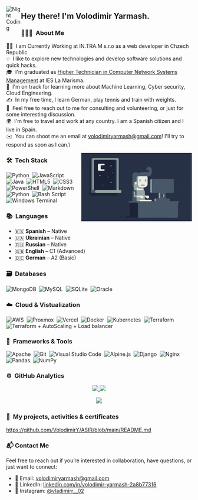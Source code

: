<img alt="Night Coding" src="./assets/Hand%20Wave.gif" width='40' align="left"/><h2 align="left">Hey there! I'm Volodimir Yarmash.</h2>

<!-- ## 👋 &nbsp;Hey there! I'm Volodimir Yarmash -->

### 👨🏻‍💻 &nbsp;About Me

👨‍💻 &nbsp;I am Currently Working at IN.TRA.M s.r.o as a web developer in Chzech Republic\
💡 &nbsp;I like to explore new technologies and develop software solutions and quick hacks.\
🎓 &nbsp;I'm graduated as [Higher Technician in Computer Network Systems Management](https://www.todofp.es/dam/jcr:525bf081-bd23-482f-bd89-1151f2498373/n-tsadministracionsistemasinformaticosreden-pdf.pdf) at IES La Marisma.\
🌱 &nbsp;I'm on track for learning more about Machine Learning, Cyber security, Cloud Engineering.\
✍️ &nbsp;In my free time, I learn German, play tennis and train with weights.\
💬 &nbsp;Feel free to reach out to me for consulting and volunteering, or just for some interesting discussion.\
🌍 &nbsp;I'm free to travel and work at any country. I am a Spanish citizen and I live in Spain.\
✉️ &nbsp;You can shoot me an email at volodimiryarmash@gmail.com! I'll try to respond as soon as I can.\


<img alt="Night Coding" src="https://raw.githubusercontent.com/AVS1508/AVS1508/master/assets/Night-Coding.gif" align="right"/>

### 🛠 &nbsp;Tech Stack

![Python](https://img.shields.io/badge/python-3670A0?style=for-the-badge&logo=python&logoColor=ffdd54)&nbsp;
![JavaScript](https://img.shields.io/badge/javascript-%23323330.svg?style=for-the-badge&logo=javascript&logoColor=%23F7DF1E)&nbsp;
![Java](https://img.shields.io/badge/java-%23ED8B00.svg?style=for-the-badge&logo=java&logoColor=white)&nbsp;
![HTML5](https://img.shields.io/badge/html5-%23E34F26.svg?style=for-the-badge&logo=html5&logoColor=white)&nbsp;
![CSS3](https://img.shields.io/badge/css3-%231572B6.svg?style=for-the-badge&logo=css3&logoColor=white)&nbsp;
![PowerShell](https://img.shields.io/badge/PowerShell-%235391FE.svg?style=for-the-badge&logo=powershell&logoColor=white)&nbsp;
![Markdown](https://img.shields.io/badge/markdown-%23000000.svg?style=for-the-badge&logo=markdown&logoColor=white)&nbsp;
![Python](https://img.shields.io/badge/python-3670A0?style=for-the-badge&logo=python&logoColor=ffdd54)&nbsp;
![Bash Script](https://img.shields.io/badge/bash_script-%23121011.svg?style=for-the-badge&logo=gnu-bash&logoColor=white)&nbsp;
![Windows Terminal](https://img.shields.io/badge/Windows%20Terminal-%234D4D4D.svg?style=for-the-badge&logo=windows-terminal&logoColor=white)&nbsp;

### 📚 &nbsp;Languages 

- 🇪🇸 **Spanish** – Native  
- 🇺🇦 **Ukrainian** – Native  
- 🇷🇺 **Russian** – Native  
- 🇬🇧 **English** – C1 (Advanced)  
- 🇩🇪 **German** – A2 (Basic)


### 🗃 &nbsp;Databases

![MongoDB](https://img.shields.io/badge/MongoDB-%234ea94b.svg?style=for-the-badge&logo=mongodb&logoColor=white)&nbsp;
![MySQL](https://img.shields.io/badge/mysql-4479A1.svg?style=for-the-badge&logo=mysql&logoColor=white)&nbsp;
![SQLite](https://img.shields.io/badge/sqlite-%2307405e.svg?style=for-the-badge&logo=sqlite&logoColor=white)&nbsp;
![Oracle](https://img.shields.io/badge/Oracle-F80000?style=for-the-badge&logo=oracle&logoColor=white)&nbsp;


### ☁️ &nbsp;Cloud & Vistualization

![AWS](https://img.shields.io/badge/AWS-%23FF9900.svg?style=for-the-badge&logo=amazon-aws&logoColor=white)&nbsp;
![Proxmox](https://img.shields.io/badge/proxmox-proxmox?style=for-the-badge&logo=proxmox&logoColor=%23E57000&labelColor=%232b2a33&color=%232b2a33)&nbsp;
![Vercel](https://img.shields.io/badge/vercel-%23000000.svg?style=for-the-badge&logo=vercel&logoColor=white)&nbsp;
![Docker](https://img.shields.io/badge/docker-%230db7ed.svg?style=for-the-badge&logo=docker&logoColor=white)&nbsp;
![Kubernetes](https://img.shields.io/badge/kubernetes-%23326ce5.svg?style=for-the-badge&logo=kubernetes&logoColor=white)&nbsp;
![Terraform](https://img.shields.io/badge/terraform-%235835CC.svg?style=for-the-badge&logo=terraform&logoColor=white)&nbsp;
![Terraform + AutoScaling + Load balancer](https://img.shields.io/badge/terraform-%235835CC.svg?style=for-the-badge&logo=terraform&logoColor=white)&nbsp;

### 🧰 &nbsp;Frameworks & Tools 

![Apache](https://img.shields.io/badge/apache-%23D42029.svg?style=for-the-badge&logo=apache&logoColor=white)&nbsp;
![Git](https://img.shields.io/badge/git-%23F05033.svg?style=for-the-badge&logo=git&logoColor=white)&nbsp;
![Visual Studio Code](https://img.shields.io/badge/Visual%20Studio%20Code-0078d7.svg?style=for-the-badge&logo=visual-studio-code&logoColor=white)&nbsp;
![Alpine.js](https://img.shields.io/badge/alpinejs-white.svg?style=for-the-badge&logo=alpinedotjs&logoColor=%238BC0D0)&nbsp;
![Django](https://img.shields.io/badge/django-%23092E20.svg?style=for-the-badge&logo=django&logoColor=white)&nbsp;
![Nginx](https://img.shields.io/badge/nginx-%23009639.svg?style=for-the-badge&logo=nginx&logoColor=white)&nbsp;
![Pandas](https://img.shields.io/badge/pandas-%23150458.svg?style=for-the-badge&logo=pandas&logoColor=white)&nbsp;
![NumPy](https://img.shields.io/badge/numpy-%23013243.svg?style=for-the-badge&logo=numpy&logoColor=white)&nbsp;

### ⚙️ &nbsp;GitHub Analytics

<p align="center">
  <a href="https://github.com/VolodimirY">
    <img height="180em" src="https://github-readme-stats-eight-theta.vercel.app/api?username=VolodimirY&show_icons=true&theme=algolia&include_all_commits=true&count_private=true"/>
  </a>
  <a href="https://github.com/VolodimirY">
    <img height="180em" src="https://github-readme-stats-eight-theta.vercel.app/api/top-langs/?username=VolodimirY&layout=compact&langs_count=8&theme=algolia"/>
  </a>
</p>

<p align="center">
  <img height="180em" src="https://github-readme-streak-stats.herokuapp.com/?user=VolodimirY&theme=dark&hide_border=true"/>
</p>


### 📜 &nbsp;My projects, activities & certificates

https://github.com/VolodimirY/ASIR/blob/main/README.md


### 📬 Contact Me

Feel free to reach out if you’re interested in collaboration, have questions, or just want to connect:

- 📧 Email: [volodimiryarmash@gmail.com](mailto:volodyarmash@gmail.com)
- 💼 LinkedIn: [linkedin.com/in/volodimir-yarmash-2a8b77316](https://www.linkedin.com/in/volodimir-yarmash-2a8b77316)
- 📸 Instagram: [@vladimirr__02](https://www.instagram.com/vladimirr__02)


<!-- Diseño inspirado en: https://github.com/Adityakanoi2001/-->
